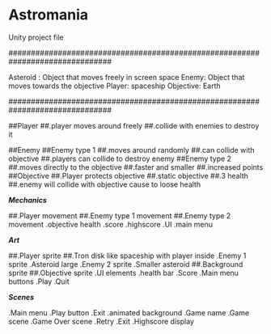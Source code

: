 # Astromania
Unity project file


###############################################################################

Asteroid : Object that moves freely in screen space
Enemy: Object that moves towards the objective
Player: spaceship
Objective: Earth

###############################################################################



##Player
	##.player moves around freely
	##.collide with enemies to destroy it

##Enemy
	##Enemy type 1
		##.moves around randomly
		##.can collide with objective
		##.players can collide to destroy enemy
	##Enemy type 2
		##.moves directly to the objective
		##.faster and smaller
		##.increased points
##Objective
	##.Player protects objective
	##.static objective
	##.3 health
	##.enemy will collide with objective cause to loose health




*******Mechanics*******

##.Player movement
##.Enemy type 1 movement
##.Enemy type 2 movement
.objective health
.score
.highscore
.UI
.main menu



*******Art*******

##.Player sprite
	##.Tron disk like spaceship with player inside
.Enemy 1 sprite
	.Asteroid large
.Enemy 2 sprite
	.Smaller asteroid
##.Background sprite
##.Objective sprite
.UI elements
	.health bar
	.Score
.Main menu buttons
	.Play
	.Quit


*******Scenes*******

.Main menu
	.Play button
	.Exit
	.animated background 
	.Game name
.Game scene
.Game Over scene
	.Retry
	.Exit
	.Highscore display

